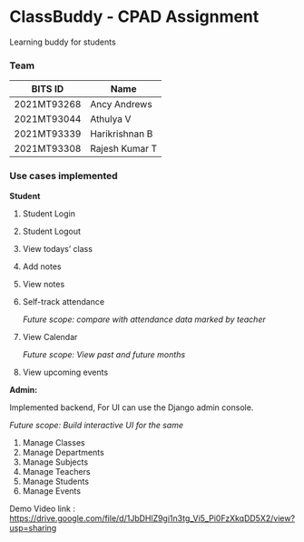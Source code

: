 # ClassBuddy - CPAD Assignment
Learning buddy for students

### Team

| BITS ID     | Name           |
|-------------|----------------|
| 2021MT93268 | Ancy Andrews   |
| 2021MT93044 | Athulya V      |
| 2021MT93339 | Harikrishnan B |
| 2021MT93308 | Rajesh Kumar T |


### Use cases implemented


**Student**

1.	Student Login
2.	Student Logout
3.	View todays’ class
4.	Add notes
5.	View notes
6.	Self-track attendance
    
    *Future scope: compare with attendance data marked by teacher*
    
7.	View Calendar
   
    *Future scope: View past and future months*
   
8.	View upcoming events

**Admin:**

Implemented backend, For UI can use the Django admin console.

*Future scope: Build interactive UI for the same*

1.	Manage Classes
2.	Manage Departments
3.	Manage Subjects
4.	Manage Teachers
5.	Manage Students
6.	Manage Events

Demo Video link : https://drive.google.com/file/d/1JbDHlZ9gi1n3tg_Vi5_Pi0FzXkqDD5X2/view?usp=sharing
